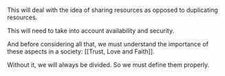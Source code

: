 This will deal with the idea of sharing resources as opposed to duplicating resources.

This will need to take into account availability and security.

And before considering all that, we must understand the importance of these aspects in a society: [[Trust, Love and Faith]].

Without it, we will always be divided. So we must define them properly.